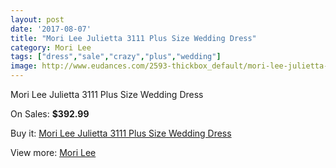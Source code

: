 ```yaml
---
layout: post
date: '2017-08-07'
title: "Mori Lee Julietta 3111 Plus Size Wedding Dress"
category: Mori Lee
tags: ["dress","sale","crazy","plus","wedding"]
image: http://www.eudances.com/2593-thickbox_default/mori-lee-julietta-3111-plus-size-wedding-dress.jpg
---
```

Mori Lee Julietta 3111 Plus Size Wedding Dress

On Sales: **$392.99**
<a href="https://www.eudances.com/en/mori-lee/865-mori-lee-julietta-3111-plus-size-wedding-dress.html"><amp-img layout="responsive" width="600" height="600" src="//www.eudances.com/2593-thickbox_default/mori-lee-julietta-3111-plus-size-wedding-dress.jpg" alt="Mori Lee Julietta 3111 Plus Size Wedding Dress 0" /></a>
<a href="https://www.eudances.com/en/mori-lee/865-mori-lee-julietta-3111-plus-size-wedding-dress.html"><amp-img layout="responsive" width="600" height="600" src="//www.eudances.com/2594-thickbox_default/mori-lee-julietta-3111-plus-size-wedding-dress.jpg" alt="Mori Lee Julietta 3111 Plus Size Wedding Dress 1" /></a>

Buy it: [Mori Lee Julietta 3111 Plus Size Wedding Dress](https://www.eudances.com/en/mori-lee/865-mori-lee-julietta-3111-plus-size-wedding-dress.html "Mori Lee Julietta 3111 Plus Size Wedding Dress")

View more: [Mori Lee](https://www.eudances.com/en/9-mori-lee "Mori Lee")